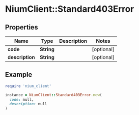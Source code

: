 # NiumClient::Standard403Error

## Properties

| Name | Type | Description | Notes |
| ---- | ---- | ----------- | ----- |
| **code** | **String** |  | [optional] |
| **description** | **String** |  | [optional] |

## Example

```ruby
require 'nium_client'

instance = NiumClient::Standard403Error.new(
  code: null,
  description: null
)
```

